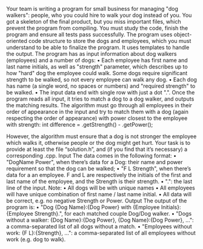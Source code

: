 Your team is writing a program for small business for managing "dog walkers": people, who you could hire to walk your dog instead of you. You got a skeleton of the final product, but you miss important files, which prevent the program from compiling. You must study the code, finish the program and ensure all tests pass successfully. The program uses object-oriented code structure to store the dogs and employees, which you must understand to be able to finalize the program. It uses templates to handle the output.
The program has as input information about dog walkers (employees) and a number of dogs:
•	Each employee has first name and last name initials, as well as "strength" parameter, which describes up to how "hard" dog the employee could walk. Some dogs require significant strength to be walked, so not every employee can walk any dog.
•	Each dog has name (a single word, no spaces or numbers) and "required strength" to be walked.
•	The input data end with single row with just a dot ".".
Once the program reads all input, it tries to match a dog to a dog walker, and outputs the matching results. The algorithm must go through all employees in their order of appearance in the input and try to match them with a dog (again respecting the order of appearance) with power closest to the employee with strength: 
int difference = <EMPLOYEE>.getStrength() - <DOG>.getPower();

However, the algorithm must ensure that a dog is not stronger the employee which walks it, otherwise people or the dog might get hurt.
Your task is to provide at least the file “solution.h”, and (if you find that it’s necessary) a corresponding .cpp.
Input
The data comes in the following format: 
•	"DogName Power", when there’s data for a Dog: their name and power requirement so that the dog can be walked;
•	"F L Strength", when there’s data for a an employee. F and L are respectively the initials of the first and last name of the employee, and the Strength is their strength.
•	".": the last line of the input.
Note:
•	All dogs will be with unique names
•	All employees will have unique combination of first name / last name initial.
•	All data will be correct, e.g. no negative Strength or Power.
Output
The output of the program is: 
•	"Dog {Dog Name}:{Dog Power} with {Employee Initials}:{Employee Strength}.", for each matched couple Dog/Dog walker.
•	"Dogs without a walker: {Dog Name}:{Dog Power}, {Dog Name}:{Dog Power}, …": a comma-separated list of all dogs without a match. 
•	"Employees without work: {F L}:{Strength}, …": a comma-separated list of all employees without work (e.g. dog to walk).
